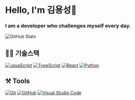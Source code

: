 # Hello, I'm 김용성👋
### I am a developer who challenges myself every day.<br>


![GitHub Stats](https://github-readme-stats.vercel.app/api?username=yongsoung&show_icons=true&theme=green)

## 👨‍🔧 기술스택
[![JavaScript](https://img.shields.io/badge/-JavaScript-F7DF1E?style=flat-square&logo=javascript&logoColor=black)](https://developer.mozilla.org/en-US/docs/Web/JavaScript)
[![TypeScript](https://img.shields.io/badge/-TypeScript-3178C6?style=flat-square&logo=typescript&logoColor=white)](https://developer.mozilla.org/en-US/docs/Glossary/TypeScript)
[![React](https://img.shields.io/badge/-React-61DAFB?style=flat-square&logo=react&logoColor=black)](https://developer.mozilla.org/en-US/docs/Learn/Tools_and_testing/Client-side_JavaScript_frameworks/React_getting_started)
[![Python](https://img.shields.io/badge/-Python-FFD43B?style=flat-square&logo=python&logoColor=3776AB)](https://www.python.org/)


## ⚒️ Tools

[![Git](https://img.shields.io/badge/-Git-F05032?style=flat-square&logo=git&logoColor=white)](https://git-scm.com/)
[![GitHub](https://img.shields.io/badge/-GitHub-181717?style=flat-square&logo=github&logoColor=white)](https://github.com/yongsoung)
[![Visual Studio Code](https://img.shields.io/badge/-Visual%20Studio%20Code-007ACC?style=flat-square&logo=visual-studio-code&logoColor=white)](https://code.visualstudio.com/)

<!--
**yongsoung/yongsoung** is a ✨ _special_ ✨ repository because its `README.md` (this file) appears on your GitHub profile.

Here are some ideas to get you started:

- 🔭 I’m currently working on ...
- 🌱 I’m currently learning ...
- 👯 I’m looking to collaborate on ...
- 🤔 I’m looking for help with ...
- 💬 Ask me about ...
- 📫 How to reach me: ...
- 😄 Pronouns: ...
- ⚡ Fun fact: ...
-->
